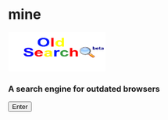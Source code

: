 # mine
<link rel="SHORTCUT ICON"
href="images/Oldsearchfavicon.ico">
<html>
<body>
      <a href="http://github.oldsearch.rf.gd/">
      <img src="images/oldsearchlogo.png" alt="OldSearch(beta)" width="200" height="80"></a>
<br>
<p>
<h3>A search engine for outdated browsers</h3>
<a href="http://github.oldsearch.rf.gd/"><button>Enter</button></a>
</p>
</body>
</html>
